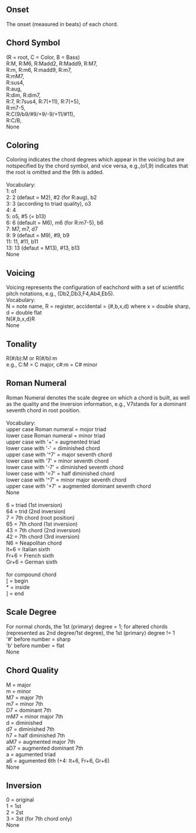 ## Onset
The onset (measured in beats) of each chord.

## Chord Symbol
(R = root, C = Color, B = Bass)<br />
R:M, R:M6, R:Madd2, R:Madd9, R:M7, <br />
R:m, R:m6, R:madd9, R:m7, <br />
R:mM7,<br />
R:sus4,<br />
R:aug, <br />
R:dim, R:dim7,<br />
R:7, R:7sus4, R:7(+11), R:7(+5),<br />
R:m7-5,<br />
R:C(9/b9/#9/+9/-9/+11/#11), <br />
R:C/B,<br />
None<br />

## Coloring
Coloring indicates the chord degrees which appear in the voicing but are notspecified by the chord symbol, and vice versa, e.g.,(o1,9) indicates that the root is omitted and the 9th is added.<br />
<br />
Vocabulary:<br />
1: o1<br />
2: 2 (defaut = M2), #2 (for R:aug), b2<br />
3: 3 (according to triad quality), o3<br />
4: 4<br />
5: o5, #5 (= b13)<br />
6: 6 (default = M6), m6 (for R:m7-5), b6<br />
7: M7, m7, d7<br />
9: 9 (defaut = M9), #9, b9 <br />
11: 11, #11, b11<br />
13: 13 (defaut = M13), #13, b13<br />
None<br />

## Voicing
Voicing represents the configuration of eachchord with a set of scientific pitch notations, e.g., (Db2,Db3,F4,Ab4,Eb5).
<br />
Vocabulary:<br />
N = note name, R = register, accidental = {#,b,x,d} where x = double sharp, d = double flat<br />
N{#,b,x,d}R<br />
None<br />

## Tonality
R(#/b):M or R(#/b):m<br />
e.g., C:M = C major, c#:m = C# minor<br />

## Roman Numeral
Roman Numeral denotes the scale degree on which a chord is built, as well as the quality and the inversion information, e.g., V7stands for a dominant seventh chord in root position.<br />
<br />
Vocabulary:<br />
upper case Roman numeral = mojor triad<br />
lower case Roman numeral = minor triad<br />
upper case with '+' = augmented triad<br />
lower case with '-' = diminished chord<br />
upper case with '^7' = major seventh chord<br />
lower case with '7' = minor seventh chord<br />
lower case with '-7' = diminished seventh chord<br />
lower case with '=7' = half diminished chord<br />
lower case with '^7' = minor major seventh chord<br />
upper case with '+7' = augmented dominant seventh chord<br />
None<br />
<br />
6 = triad (1st inversion) <br />
64 = trid (2nd inversion)<br />
7 = 7th chord (root position)<br />
65 = 7th chord (1st inversion)<br />
43 = 7th chord (2nd inversion)<br />
42 = 7th chord (3rd inversion)<br />
N6 = Neapolitan chord<br />
It+6 = Italian sixth<br />
Fr+6 = French sixth<br />
Gr+6 = German sixth<br />
<br />
for compound chord<br />
\[ = begin<br />
\* = inside<br />
\] = end<br />

## Scale Degree
For normal chords, the 1st (primary) degree = 1; for altered chords (represented as 2nd degree/1st degree), the 1st (primary) degree != 1<br />
'#' before number = sharp<br />
'b' before number = flat<br />
None<br />

## Chord Quality
M = major<br />
m = minor<br />
M7 = major 7th<br />
m7 = minor 7th<br />
D7 = dominant 7th<br />
mM7 = minor major 7th<br />
d = diminished<br />
d7 = diminished 7th<br />
h7 = half diminished 7th<br />
aM7 = augmented major 7th<br />
aD7 = augmented dominant 7th<br />
a = agumented triad<br />
a6 = agumented 6th (+4: It+6, Fr+6, Gr+6)<br />
None<br />

## Inversion
0 = original<br />
1 = 1st<br />
2 = 2st<br />
3 = 3st (for 7th chord only)<br />
None<br />
